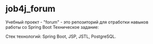 # job4j_forum
Учебный проект - "forum" - это репозиторий для отработки навыков работы со Spring Boot
Техническое задание:

[//]: # (![Image of level]&#40;/images/carsIndex.png&#41;)

[//]: # (  ![Image of level]&#40;/images/carsAddAdv.png&#41;)

[//]: # (  ![Image of level]&#40;/images/carsAuth.png&#41;)

[//]: # (  ![Image of level]&#40;/images/carsUpdate.png&#41;)

Стек технологий: Spring Boot, JSP, JSTL, PostgreSQL.